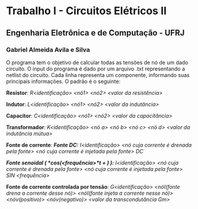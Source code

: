 # Trabalho I - Circuitos Elétricos II
## Engenharia Eletrônica e de Computação - UFRJ
### Gabriel Almeida Avila e Silva

O programa tem o objetivo de calcular todas as tensões de nó de um dado circuito.
O input do programa é dado por um arquivo .txt representando a netlist do circuito. Cada linha representa um componente, informando suas principais informações. O padrão é o seguinte:

**Resistor**: 
_R<identificação> <nó1> <nó2> <valor da resistência>_


**Indutor**: 
_L<identificação> <nó1> <nó2> <valor da indutância>_


**Capacitor**: 
_C<identificação> <nó1> <nó2> <valor da capacitância>_


**Transformador**: 
_K<identificação> <nó a> <nó b> <nó c> <nó d> <valor da indutância mútua>_


**Fonte de corrente**: 
**_Fonte DC:_**
_I<identificação> <nó cuja corrente é drenada pela fonte> <nó cuja corrente é injetada pela fonte> DC <valor da corrente>_

**_Fonte senoidal ( <amplitude>*cos(<frequência>*t + <fase>) ):_**
_I<identificação> <nó cuja corrente é drenada pela fonte> <nó cuja corrente é injetada pela fonte> SIN <amplitude> <frequência> <fase>_


**Fonte de corrente controlada por tensão**: 
_G<identificação> <nóI(fonte drena a corrente desse nó)> <nóI(fonte injeta a corrente nesse nó)> <nóv(positivo)> <nóv(negativo)> <valor da transcondutância Gm>_
